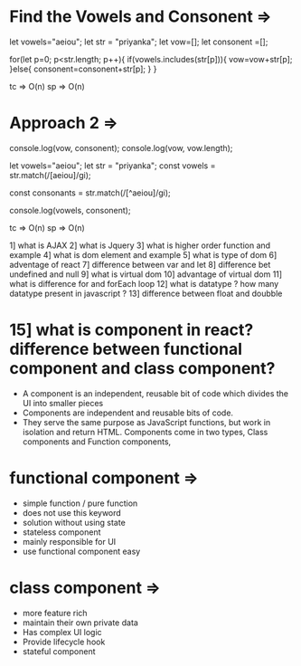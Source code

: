 # Find the Vowels  and Consonent => 

let vowels="aeiou";
let str = "priyanka";
let vow=[];
let consonent =[];

for(let p=0; p<str.length; p++){
    if(vowels.includes(str[p])){
        vow=vow+str[p];
    }else{
        consonent=consonent+str[p];
    }
}

tc => O(n)
sp => O(n)

# Approach 2 => 

console.log(vow, consonent);
console.log(vow, vow.length);


let vowels="aeiou";
let str = "priyanka";
const vowels = str.match(/[aeiou]/gi); 

const consonants = str.match(/[^aeiou]/gi); 

console.log(vowels, consonent);

tc => O(n)
sp => O(n)

1] what is AJAX 
2] what is Jquery 
3] what is higher order function and example 
4] what is dom element and example 
5] what is type of dom 
6] adventage of react 
7] difference between var and let 
8] difference bet undefined and null 
9] what is virtual dom 
10] advantage of virtual dom 
11] what is difference for and forEach loop 
12] what is datatype ? how many datatype present in javascript ?
13] difference between float and doubble 

# 15] what is component in react? difference between functional component and class component?
- A component is an independent, reusable bit of code which divides the UI into smaller pieces
- Components are independent and reusable bits of code.
-  They serve the same purpose as JavaScript functions, but work in isolation and return HTML. Components come in two types, Class components and Function components, 

# functional component =>
- simple function / pure function 
- does not use this keyword
- solution without using state 
- stateless component 
- mainly responsible for UI 
- use functional component easy 

# class component => 
- more feature rich 
- maintain their own private data 
- Has complex UI logic 
- Provide lifecycle hook 
- stateful component 